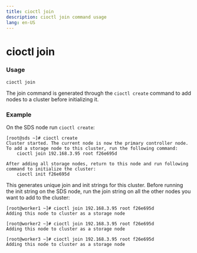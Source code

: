 ```yaml
---
title: cioctl join
description: cioctl join command usage 
lang: en-US
---
```


# cioctl join

<h3>Usage</h3>

`cioctl join`

The join command is generated through the `cioctl create` command to add nodes to a cluster before initializing it.  

<h3>Example</h3>

On the SDS node run `cioctl create`:
```
[root@sds ~]# cioctl create
Cluster started. The current node is now the primary controller node. To add a storage node to this cluster, run the following command:
    cioctl join 192.168.3.95 root f26e695d

After adding all storage nodes, return to this node and run following command to initialize the cluster:
    cioctl init f26e695d
```
This generates unique join and init strings for this cluster. Before running the init string on the SDS node, run the join string on all the other nodes you want to add to the cluster:
```
[root@worker1 ~]# cioctl join 192.168.3.95 root f26e695d
Adding this node to cluster as a storage node

[root@worker2 ~]# cioctl join 192.168.3.95 root f26e695d
Adding this node to cluster as a storage node

[root@worker3 ~]# cioctl join 192.168.3.95 root f26e695d
Adding this node to cluster as a storage node
```

